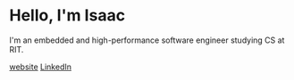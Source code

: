 Hello, I'm Isaac
=====
I'm an embedded and high-performance software engineer studying CS at RIT. 

[website](https://isaacingram.dev)
[LinkedIn](https://www.linkedin.com/in/isaac-ingram/)
